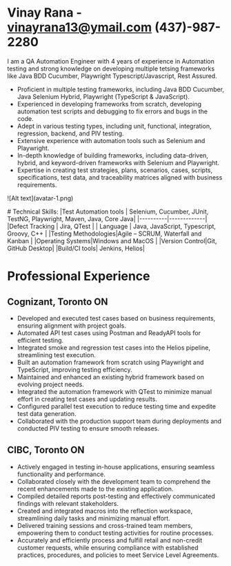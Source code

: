 # Vinay Rana - vinayrana13@ymail.com (437)-987-2280
I am a QA Automation Engineer with 4 years of experience in Automation testing and strong knowledge on developing multiple tetsing frameworks like Java BDD Cucumber, Playwright Typescript/Javascript, Rest Assured.
*  Proficient in multiple testing frameworks, including Java BDD Cucumber, Java Selenium Hybrid, Playwright (TypeScript & JavaScript).
*	Experienced in developing frameworks from scratch, developing automation test scripts and debugging to fix errors and bugs in the code.
*	Adept in various testing types, including unit, functional, integration, regression, backend, and PIV testing.
*	Extensive experience with automation tools such as Selenium and Playwright.
*	In-depth knowledge of building frameworks, including data-driven, hybrid, and keyword-driven frameworks with Selenium and Playwright.
*	Expertise in creating test strategies, plans, scenarios, cases, scripts, specifications, test data, and traceability matrices aligned with business requirements.
<p align="left">
  ![Alt text](avatar-1.png)
</p>
# Technical Skills:
|Test Automation tools    |            Selenium, Cucumber, JUnit, TestNG, Playwright, Maven, Java, Core Java|
|----------|-------------|
|Defect Tracking  |    Jira, QTest  |
|  Language   |  Java, JavaScript, Typescript, Groovy, C++  | 
|Testing Methodologies|Agile – SCRUM, Waterfall and Kanban |
|Operating Systems|Windows and MacOS |
|Version Control|Git, GitHub Desktop|
|Build/CI tools| Jenkins, Helios|

# Professional Experience
## Cognizant, Toronto ON
*	Developed and executed test cases based on business requirements, ensuring alignment with project goals.
*	Automated API test cases using Postman and ReadyAPI tools for efficient testing.
*	Integrated smoke and regression test cases into the Helios pipeline, streamlining test execution.
*	Built an automation framework from scratch using Playwright and TypeScript, improving testing efficiency.
*	Maintained and enhanced an existing hybrid framework based on evolving project needs.
*	Integrated the automation framework with QTest to minimize manual effort in creating test cases and updating results.
*	Configured parallel test execution to reduce testing time and expedite test data generation.
*	Collaborated with the production support team during deployments and conducted PIV testing to ensure smooth releases.

## CIBC, Toronto ON
*	Actively engaged in testing in-house applications, ensuring seamless functionality and performance.
*	Collaborated closely with the development team to comprehend the recent enhancements made to the existing application.
*	Compiled detailed reports post-testing and effectively communicated findings with relevant stakeholders.
*	Created and integrated macros into the reflection workspace, streamlining daily tasks and minimizing manual effort.
*	Delivered training sessions and cross-trained team members, empowering them to conduct testing activities for routine processes.
*	Accurately and efficiently process and fulfill retail and non-credit customer requests, while ensuring compliance with established practices, procedures, and policies to meet Service Level Agreements.



